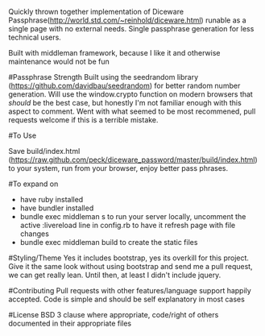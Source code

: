 Quickly thrown together implementation of Diceware Passphrase(http://world.std.com/~reinhold/diceware.html) runable as a single page with no external needs. Single passphrase generation for less technical users.

Built with middleman framework, because I like it and otherwise maintenance would not be fun

#Passphrase Strength
Built using the seedrandom library (https://github.com/davidbau/seedrandom) for better random number generation. Will use the window.crypto function on modern browsers that *should* be the best case, but honestly I'm not familiar enough with this aspect to comment. Went with what seemed to be most recommened, pull requests welcome if this is a terrible mistake.


#To Use

Save build/index.html (https://raw.github.com/peck/diceware_password/master/build/index.html) to your system, run from your browser, enjoy better pass phrases.

#To expand on

- have ruby installed
- have bundler installed
- bundle exec middleman s to run your server locally, uncomment the active :livereload line in config.rb to have it refresh page with file changes
- bundle exec middleman build to create the static files

#Styling/Theme
Yes it includes bootstrap, yes its overkill for this project. Give it the same look without using bootstrap and send me a pull request, we can get really lean. Until then, at least I didn't include jquery.


#Contributing
Pull requests with other features/language support happily accepted. Code is simple and should be self explanatory in most cases


#License
BSD 3 clause where appropriate, code/right of others documented in their appropriate files
